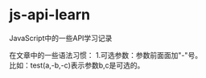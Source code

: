 # js-api-learn
JavaScript中的一些API学习记录

在文章中的一些语法习惯：
1.可选参数：参数前面面加"-"号。<br/>
比如：test(a,-b,-c)表示参数b,c是可选的。
